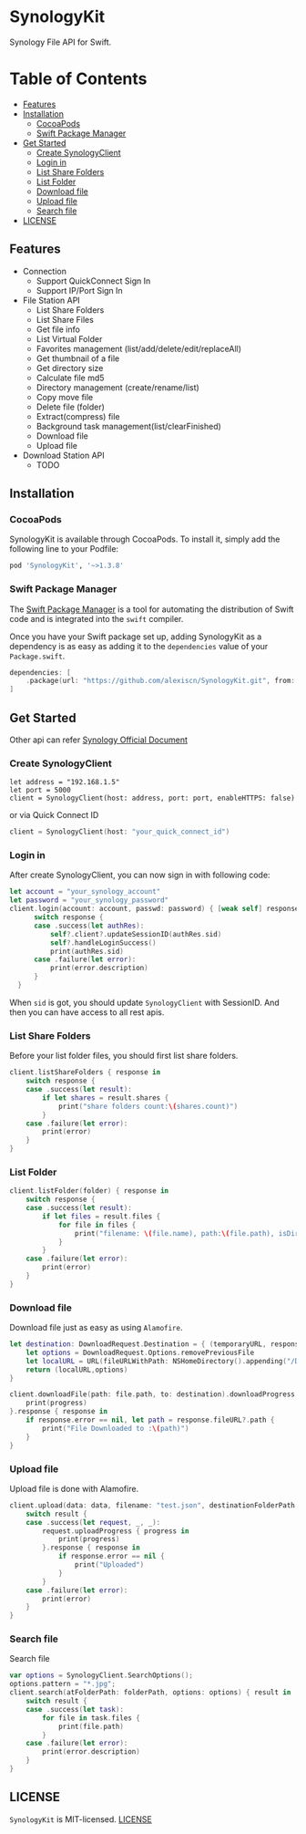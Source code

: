 # SynologyKit

Synology File API for Swift.

Table of Contents
=================

* [Features](#features)
* [Installation](#installation)
    * [CocoaPods](#cocoapods)
    * [Swift Package Manager](#swift-package-manager)
* [Get Started](#get-started)
    * [Create SynologyClient](#create-synologyclient)
    * [Login in](#login-in)
    * [List Share Folders](#list-share-folders)
    * [List Folder](#list-folder)
    * [Download file](#download-file)
    * [Upload file](#upload-file)
    * [Search file](#search-file)
* [LICENSE](#license)

## Features

* Connection
    * Support QuickConnect Sign In
    * Support IP/Port Sign In
* File Station API
    * List Share Folders
    * List Share Files
    * Get file info
    * List Virtual Folder
    * Favorites management (list/add/delete/edit/replaceAll)
    * Get thumbnail of a file
    * Get directory size
    * Calculate file md5
    * Directory management (create/rename/list)
    * Copy move file
    * Delete file (folder)
    * Extract(compress) file
    * Background task management(list/clearFinished)
    * Download file
    * Upload file
* Download Station API
    * TODO

## Installation

### CocoaPods

SynologyKit is available through CocoaPods. To install it, simply add the following line to your Podfile:

```sh
pod 'SynologyKit', '~>1.3.8'
```

### Swift Package Manager

The [Swift Package Manager](https://swift.org/package-manager/) is a tool for automating the distribution of Swift code and is integrated into the `swift` compiler. 

Once you have your Swift package set up, adding SynologyKit as a dependency is as easy as adding it to the `dependencies` value of your `Package.swift`.

```swift
dependencies: [
    .package(url: "https://github.com/alexiscn/SynologyKit.git", from: "1.3.8")
]
```

## Get Started

Other api can refer [Synology Official Document](https://global.download.synology.com/download/Document/Software/DeveloperGuide/Package/FileStation/All/enu/Synology_File_Station_API_Guide.pdf)

### Create SynologyClient

```
let address = "192.168.1.5"
let port = 5000
client = SynologyClient(host: address, port: port, enableHTTPS: false)
```

or via Quick Connect ID

```swift
client = SynologyClient(host: "your_quick_connect_id")
```


### Login in

After create SynologyClient, you can now sign in with following code:

```swift
let account = "your_synology_account"
let password = "your_synology_password"
client.login(account: account, passwd: password) { [weak self] response in
      switch response {
      case .success(let authRes):
          self?.client?.updateSessionID(authRes.sid)
          self?.handleLoginSuccess()
          print(authRes.sid)
      case .failure(let error):
          print(error.description)
      }
  }
```

When `sid` is got, you should update `SynologyClient` with SessionID. And then you can have access to all rest apis. 

### List Share Folders

Before your list folder files, you should first list share folders.

```swift
client.listShareFolders { response in
    switch response {
    case .success(let result):
        if let shares = result.shares {
            print("share folders count:\(shares.count)")
        }
    case .failure(let error):
        print(error)
    }
}
```        

### List Folder

```swift
client.listFolder(folder) { response in
    switch response {
    case .success(let result):
        if let files = result.files {
            for file in files {
                print("filename: \(file.name), path:\(file.path), isDirectory:\(file.isdir)")
            }
        }
    case .failure(let error):
        print(error)
    }
}
```

### Download file

Download file just as easy as using `Alamofire`.

```swift
let destination: DownloadRequest.Destination = { (temporaryURL, response)  in
    let options = DownloadRequest.Options.removePreviousFile
    let localURL = URL(fileURLWithPath: NSHomeDirectory().appending("/Documents/\(file.name)"))
    return (localURL,options)
}

client.downloadFile(path: file.path, to: destination).downloadProgress { progress in
    print(progress)
}.response { response in
    if response.error == nil, let path = response.fileURL?.path {
        print("File Downloaded to :\(path)")
    }
}
```

### Upload file

Upload file is done with Alamofire.

```swift
client.upload(data: data, filename: "test.json", destinationFolderPath: folder, createParents: true, options: nil) { result in
    switch result {
    case .success(let request, _, _):
        request.uploadProgress { progress in
            print(progress)
        }.response { response in
            if response.error == nil {
                print("Uploaded")
            }
        }
    case .failure(let error):
        print(error)
    }
}
```

### Search file

Search file

```swift
var options = SynologyClient.SearchOptions();
options.pattern = "*.jpg";
client.search(atFolderPath: folderPath, options: options) { result in
    switch result {
    case .success(let task):
        for file in task.files {
            print(file.path)
        } 
    case .failure(let error):
        print(error.description)
    }
}
```

## LICENSE

`SynologyKit` is MIT-licensed. [LICENSE](LICENSE)
